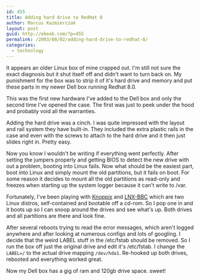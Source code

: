 ```yaml
---
id: 455
title: Adding hard drive to RedHat 8
author: Marcus Kazmierczak
layout: post
guid: http://ebeab.com/?p=455
permalink: /2003/08/02/adding-hard-drive-to-redhat-8/
categories:
  - technology
---
```

It appears an older Linux box of mine crapped out. I'm still not sure the exact diagnosis but it shut itself off and didn't want to turn back on. My punishment for the box was to strip it of it's hard drive and memory and put these parts in my newer Dell box running Redhat 8.0.

This was the first new hardware I've added to the Dell box and only the second time I've opened the case. The first was just to peek under the hood and probably void all the warranties.

Adding the hard drive was a cinch. I was quite impressed with the layout and rail system they have built-in. They included the extra plastic rails in the case and even with the screws to attach to the hard drive and it then just slides right in. Pretty easy. 

Now you know I wouldn't be writing if everything went perfectly. After setting the jumpers properly and getting BIOS to detect the new drive with out a problem, booting into Linux fails. Now what should be the easiest part, boot into Linux and simply mount the old partitions, but it fails on boot. For some reason it decides to mount all the old partitions as read-only and freezes when starting up the system logger because it can't write to /var.

Fortunately, I've been playing with [Knoppix][1] and [LNX-BBC][2] which are two Linux distros, self-contained and bootable off a cd-rom. So I pop one in and it boots up so I can snoop around the drives and see what's up. Both drives and all partitions are there and look fine.

After several reboots trying to read the error messages, which aren't logged anywhere and after looking at numerous configs and lots of googling. I decide that the weird LABEL stuff in the /etc/fstab should be removed. So I run the box off just the original drive and edit it's /etc/fstab. I change the `LABEL=/` to the actual drive mapping `/dev/hda1`. Re-hooked up both drives, rebooted and everything worked great.

Now my Dell box has a gig of ram and 120gb drive space. sweet!

 [1]: http://www.knopper.net/knoppix/
 [2]: http://www.lnx-bbc.org/